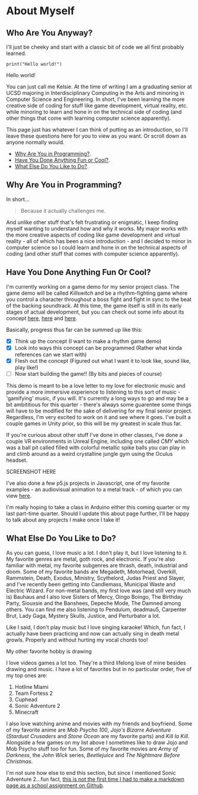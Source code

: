 # About Myself
## Who Are You Anyway?

I'll just be cheeky and start with a classic bit of code we all first probably learned.

`print("Hello world!")`

Hello world!

You can just call me Kelsie. At the time of writing I am a graduating senior at UCSD majoring in Interdisciplinary Computing in the Arts and minoring in Computer Science and Engineering. In short, I've been learning the more creative side of coding for stuff like game development, virtual reality, etc. while minoring to learn and hone in on the technical side of coding (and other things that come with learning computer science apparently).

This page just has whatever I can think of putting as an introduction, so I'll leave these questions here for you to view as you want. Or scroll down as anyone normally would.

* [Why Are You in Programming?](#why-are-you-in-programming).
* [Have You Done Anything Fun or Cool?](#have-you-done-anything-fun-or-cool).
* [What Else Do You Like to Do?](#what-else-do-you-like-to-do).

## Why Are You in Programming?

In short...
> Because it actually challenges me.

And unlike other stuff that's felt frustrating or enigmatic, I keep finding myself wanting to understand how and why it works. My major works with the more creative aspects of coding like game development and virtual reality - all of which has been a nice introduction - and I decided to minor in computer science so I could learn and hone in on the technical aspects of coding (and other stuff that comes with computer science apparently).

## Have You Done Anything Fun Or Cool?

I'm currently working on a game demo for my senior project class. The game demo will be called *Killswitch* and be a rhythm-fighting game where you control a character throughout a boss fight and fight in sync to the beat of the backing soundtrack. At this time, the game itself is still in its early stages of actual development, but you can check out some info about its concept [here](https://docs.google.com/document/d/14k8jhXwxxiHjgZUgF6Y7mPiSnR9g2SDsqMfttyQsd-s/edit?usp=sharing), [here](https://docs.google.com/presentation/d/1cUBGJgeRHwT7EjNuaZUIpleSGSjECWKnAgB0DXDKnxU/edit?usp=sharing) and [here](https://docs.google.com/presentation/d/1sHi5L9jnNL1yr6pu1nzAEI0zlmMl8yK5Y3B_1g-F9BY/edit?usp=sharing).

Basically, progress thus far can be summed up like this:
- [x] Think up the concept (I want to make a rhythm game demo)
- [x] Look into ways this concept can be programmed (Rather what kinda references can we start with)
- [x] Flesh out the concept (Figured out what I want it to look like, sound like, play like!)
- [ ] Now start building the game!! (By bits and pieces of course)

This demo is meant to be a love letter to my love for electronic music and provide a more immersive experience to listening to this sort of music - 'gamifying' music, if you will. It's currently a long ways to go and may be a bit ambititious for this quarter - there's always some guarentee some things will have to be modified for the sake of delivering for my final senior project. Regardless, I'm very excited to work on it and see where it goes. I've built a couple games in Unity prior, so this will be my greatest in scale thus far.

If you're curious about other stuff I've done in other classes, I've done a couple VR environments in Unreal Engine, including one called *CMY* which was a ball pit called filled with colorful metallic spike balls you can play in and climb around as a weird crystalline jungle gym using the Oculus headset.

SCREENSHOT HERE

I've also done a few p5.js projects in Javascript, one of my favorite examples - an audiovisual animation to a metal track - of which you can view [here](https://editor.p5js.org/kalloyd/sketches/o2Ipy5dX0).

I'm really hoping to take a class in Arduino either this coming quarter or my last part-time quarter. Should I update this about page further, I'll be happy to talk about any projects I make once I take it!

## What Else Do You Like to Do?

As you can guess, I love music a lot. I don't play it, but I love listening to it. My favorite genres are metal, goth rock, and electronic. If you're also familiar with metal, my favorite subgenres are thrash, death, industrial and doom. Some of my favorite bands are Megadeth, Motorhead, Overkill, Rammstein, Death, Exodus, Ministry, Scythelord, Judas Priest and Slayer, and I've recently been getting into Candlemass, Municipal Waste and Electric Wizard. For non-metal bands, my first love was (and still very much is) Bauhaus and I also love Sisters of Mercy, Oingo Boingo, The Birthday Party, Siouxsie and the Banshees, Depeche Mode, The Damned among others. You can find me also listening to Pendulum, deadmau5, Carpenter Brut, Lady Gaga, Mystery Skulls, Justice, and Perturbator a lot.

Like I said, I don't play music but I love singing karaoke! Which, fun fact, I actually have been practicing and now can actually sing in death metal growls. Properly and without hurting my vocal chords too!

My other favorite hobby is drawing

I love videos games a lot too. They're a third lifelong love of mine besides drawing and music. I have a lot of favorites but in no particular order, five of my top ones are:

1. Hotline Miami
2. Team Fortess 2
3. Cuphead
4. Sonic Adventure 2
5. Minecraft

I also love watching anime and movies with my friends and boyfriend. Some of my favorite anime are *Mob Psycho 100*, *Jojo's Bizarre Adventure* (*Stardust Crusaders* and *Stone Ocean* are my favorite parts) and *Kill la Kill*. Alongside a few games on my list above I sometimes like to draw Jojo and Mob Psycho stuff too for fun. Some of my favorite movies are *Army of Darkness*, the *John Wick* series, *Beetlejuice* and *The Nightmare Before Christmas*.

I'm not sure how else to end this section, but since I mentioned Sonic Adventure 2...fun fact, [this is not the first time I had to make a markdown page as a school assignment on Github](docs/goofy.md).
